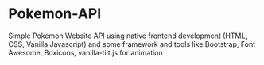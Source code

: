 # Pokemon-API
Simple Pokemon Website API
using native frontend development (HTML, CSS, Vanilla Javascript) and some framework and tools like Bootstrap, Font Awesome, Boxicons, vanilla-tilt.js for animation


